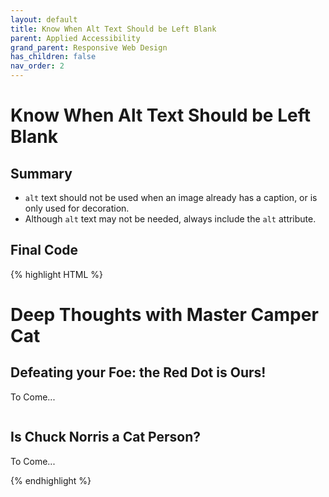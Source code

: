 ```yaml
---
layout: default
title: Know When Alt Text Should be Left Blank
parent: Applied Accessibility
grand_parent: Responsive Web Design
has_children: false
nav_order: 2
---
```

# Know When Alt Text Should be Left Blank
## Summary
- `alt` text should not be used when an image already has a caption, or is only used for decoration.
- Although `alt` text may not be needed, always include the `alt` attribute.

## Final Code

{% highlight HTML %}
<h1>Deep Thoughts with Master Camper Cat</h1>
<article>
  <h2>Defeating your Foe: the Red Dot is Ours!</h2>
  <p>To Come...</p>
</article>

<img src="samuraiSwords.jpeg" alt="">

<article>
  <h2>Is Chuck Norris a Cat Person?</h2>
  <p>To Come...</p>
</article>
{% endhighlight %}